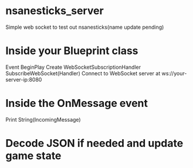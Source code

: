 # nsanesticks_server
 Simple web socket to test out nsanesticks(name update pending)


# Inside your Blueprint class
Event BeginPlay
    Create WebSocketSubscriptionHandler
    SubscribeWebSocket(Handler)
    Connect to WebSocket server at ws://your-server-ip:8080


# Inside the OnMessage event
Print String(IncomingMessage)
# Decode JSON if needed and update game state
